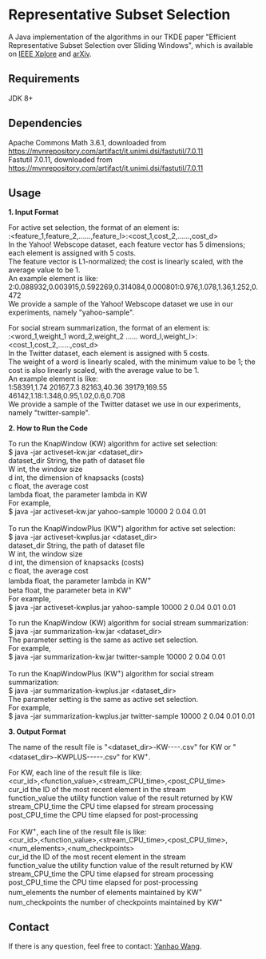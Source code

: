 # Representative Subset Selection ##
A Java implementation of the algorithms in our TKDE paper "Efficient Representative Subset Selection over Sliding Windows", which is available on [IEEE Xplore](https://ieeexplore.ieee.org/document/8410031/) and [arXiv](https://arxiv.org/abs/1706.04764).

## Requirements ##
JDK 8+

## Dependencies ##
Apache Commons Math 3.6.1, downloaded from <https://mvnrepository.com/artifact/it.unimi.dsi/fastutil/7.0.11>   
Fastutil 7.0.11, downloaded from <https://mvnrepository.com/artifact/it.unimi.dsi/fastutil/7.0.11>

## Usage ##

**1. Input Format**

For active set selection, the format of an element is:   
    <id>:<feature_1,feature_2,......,feature_l>:<cost_1,cost_2,......,cost_d>   
In the Yahoo! Webscope dataset, each feature vector has 5 dimensions; each element is assigned with 5 costs.   
The feature vector is L1-normalized; the cost is linearly scaled, with the average value to be 1.   
An example element is like:   
    2:0.088932,0.003915,0.592269,0.314084,0.000801:0.976,1.078,1.36,1.252,0.472   
We provide a sample of the Yahoo! Webscope dataset we use in our experiments, namely "yahoo-sample".   
   
For social stream summarization, the format of an element is:   
    <id>:<word_1,weight_1 word_2,weight_2 ...... word_l,weight_l>:<cost_1,cost_2,......,cost_d>   
In the Twitter dataset, each element is assigned with 5 costs.   
The weight of a word is linearly scaled, with the minimum value to be 1; the cost is also linearly scaled, with the average value to be 1.   
An example element is like:   
    1:58391,1.74 20167,7.3 82163,40.36 39179,169.55 46142,1.18:1.348,0.95,1.02,0.6,0.708   
We provide a sample of the Twitter dataset we use in our experiments, namely "twitter-sample".   

**2. How to Run the Code**

To run the KnapWindow (KW) algorithm for active set selection:   
    $ java -jar activeset-kw.jar <dataset_dir> <W> <d> <c> <lambda>   
      dataset_dir    String, the path of dataset file   
      W    int, the window size   
      d    int, the dimension of knapsacks (costs)   
      c    float, the average cost   
      lambda    float, the parameter lambda in KW   
For example,   
    $ java -jar activeset-kw.jar yahoo-sample 10000 2 0.04 0.01   
   
To run the KnapWindowPlus (KW<sup>+</sup>) algorithm for active set selection:   
    $ java -jar activeset-kwplus.jar <dataset_dir> <W> <d> <c> <lambda> <beta>   
      dataset_dir    String, the path of dataset file   
      W    int, the window size   
      d    int, the dimension of knapsacks (costs)   
      c    float, the average cost   
      lambda    float, the parameter lambda in KW<sup>+</sup>   
      beta    float, the parameter beta in KW<sup>+</sup>   
For example,   
    $ java -jar activeset-kwplus.jar yahoo-sample 10000 2 0.04 0.01 0.01   
   
To run the KnapWindow (KW) algorithm for social stream summarization:   
    $ java -jar summarization-kw.jar <dataset_dir> <W> <d> <c> <lambda>   
    The parameter setting is the same as active set selection.   
For example,   
    $ java -jar summarization-kw.jar twitter-sample 10000 2 0.04 0.01   
   
To run the KnapWindowPlus (KW<sup>+</sup>) algorithm for social stream summarization:   
    $ java -jar summarization-kwplus.jar <dataset_dir> <W> <d> <c> <lambda> <beta>   
    The parameter setting is the same as active set selection.   
For example,   
    $ java -jar summarization-kwplus.jar twitter-sample 10000 2 0.04 0.01 0.01   

**3. Output Format**

The name of the result file is "<dataset_dir>-KW-<W>-<d>-<c>-<lambda>.csv" for KW or "<dataset_dir>-KWPLUS-<W>-<d>-<c>-<lambda>-<beta>.csv" for KW<sup>+</sup>.   
   
For KW, each line of the result file is like:   
    <cur_id>,<function_value>,<stream_CPU_time>,<post_CPU_time>   
    cur_id    the ID of the most recent element in the stream   
    function_value    the utility function value of the result returned by KW   
    stream_CPU_time    the CPU time elapsed for stream processing   
    post_CPU_time    the CPU time elapsed for post-processing   
   
For KW<sup>+</sup>, each line of the result file is like:   
    <cur_id>,<function_value>,<stream_CPU_time>,<post_CPU_time>,<num_elements>,<num_checkpoints>   
    cur_id    the ID of the most recent element in the stream   
    function_value    the utility function value of the result returned by KW   
    stream_CPU_time    the CPU time elapsed for stream processing   
    post_CPU_time    the CPU time elapsed for post-processing   
    num_elements    the number of elements maintained by KW<sup>+</sup>   
    num_checkpoints    the number of checkpoints maintained by KW<sup>+</sup>   

## Contact ##
If there is any question, feel free to contact: [Yanhao Wang](yanhao90@comp.nus.edu.sg).